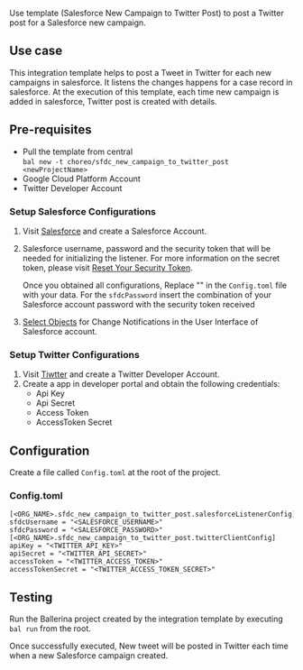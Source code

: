 Use template (Salesforce New Campaign to Twitter Post) to post a Twitter post for a Salesforce new campaign.

## Use case
This integration template helps to post a Tweet in Twitter for each new campaigns in salesforce. It listens the changes happens for a case record in salesforce. At the execution of this template, each time new campaign is added in salesforce, Twitter post is created with details. 

## Pre-requisites
* Pull the template from central  
  `bal new -t choreo/sfdc_new_campaign_to_twitter_post <newProjectName>`
* Google Cloud Platform Account
* Twitter Developer Account

### Setup Salesforce Configurations
1. Visit [Salesforce](https://www.salesforce.com/) and create a Salesforce Account.
2.  Salesforce username, password and the security token that will be needed for initializing the listener. 
    For more information on the secret token, please visit [Reset Your Security Token](https://help.salesforce.com/articleView?id=user_security_token.htm&type=5).
    
    Once you obtained all configurations, Replace "" in the `Config.toml` file with your data. For the `sfdcPassword` insert the combination of your Salesforce account password with the security token received 
3. [Select Objects](https://developer.salesforce.com/docs/atlas.en-us.change_data_capture.meta/change_data_capture/cdc_select_objects.htm) for Change Notifications in the User Interface of Salesforce account.


### Setup Twitter Configurations
1. Visit [Tiwtter](https://developer.twitter.com/en) and create a Twitter Developer Account.
2. Create a app in developer portal and obtain the following credentials:
    *   Api Key
    *   Api Secret
    *   Access Token
    *   AccessToken Secret

## Configuration
Create a file called `Config.toml` at the root of the project.

### Config.toml 

```
[<ORG_NAME>.sfdc_new_campaign_to_twitter_post.salesforceListenerConfig]
sfdcUsername = "<SALESFORCE_USERNAME>"
sfdcPassword = "<SALESFORCE_PASSWORD>"
[<ORG_NAME>.sfdc_new_campaign_to_twitter_post.twitterClientConfig]
apiKey = "<TWITTER_API_KEY>"
apiSecret = "<TWITTER_API_SECRET>"
accessToken = "<TWITTER_ACCESS_TOKEN>"
accessTokenSecret = "<TWITTER_ACCESS_TOKEN_SECRET>"
```

## Testing
Run the Ballerina project created by the integration template by executing `bal run` from the root.

Once successfully executed, New tweet will be posted in Twitter each time when a new Salesforce campaign created.
